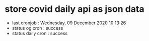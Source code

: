 # store covid daily api as json data

- last cronjob : Wednesday, 09 December 2020 10:13:26
- status og cron : success
- status daily cron : success
      
      